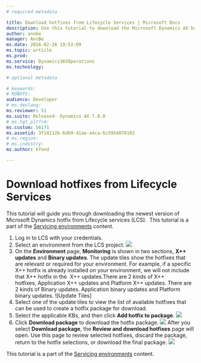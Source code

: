 ```yaml
---
# required metadata

title: Download hotfixes from Lifecycle Services | Microsoft Docs
description: Use this tutorial to download the Microsoft Dynamics AX hotfixes from Lifecycle Services (LCS).
author: annbe
manager: AnnBe
ms.date: 2016-02-26 19:53:09
ms.topic: article
ms.prod: 
ms.service: Dynamics365Operations
ms.technology: 

# optional metadata

# keywords: 
# ROBOTS: 
audience: Developer
# ms.devlang: 
ms.reviewer: 51
ms.suite: Released- Dynamics AX 7.0.0
# ms.tgt_pltfrm: 
ms.custom: 56171
ms.assetid: 3f18112b-6db9-41ae-a4ca-6c5954878183
# ms.region: 
# ms.industry: 
ms.author: kfend

---
```


# Download hotfixes from Lifecycle Services

This tutorial will guide you through downloading the newest version of Microsoft Dynamics hotfix from Lifecycle services (LCS).  This tutorial is a part of the [Servicing environments](https://ax.help.dynamics.com/en/wiki/technical-concepts-guide/#servicing-environments) content.

1.  Log in to LCS with your credentials.
2.  Select an environment from the LCS project. [![](media/Environment-Page-1-1024x576.png)](media/Environment-Page-1.png)
3.  On the **Environment** page, **Monitoring** is shown in two sections, **X++ updates** and **Binary updates**. The update tiles show the hotfixes that are relevant or required for your environment. For example, if a specific X++ hotfix is already installed on your environment, we will not include that X++ hotfix in the  X++ updates.There are 2 kinds of X++ hotfixes, Application X++ updates and Platform X++ updates. There are 2 kinds of Binary updates. Application binary updates and Platform binary updates. ![Update Tiles]
4.  Select one of the update tiles to view the list of available hotfixes that can be used to create a hotfix package for download.
5.  Select the applicable KBs, and then click **Add hotfix to package**. [![](media/Add-hotfixes.png)](media/Add-hotfixes.png)
6.  Click **Download package** to download the hotfix package. [![](media/Donwload-hotfix.png)](media/Donwload-hotfix.png) After you select **Download package**, the **Review and download hotfixes** page will open. Use this page to review selected hotfixes, discard the package, return to the hotfix selections, or download the final package. [![](media/Review-and-download-hotfixes.png)](media/Review-and-download-hotfixes.png)

This tutorial is a part of the [Servicing environments](https://ax.help.dynamics.com/en/wiki/technical-concepts-guide/#servicing-environments) content.

